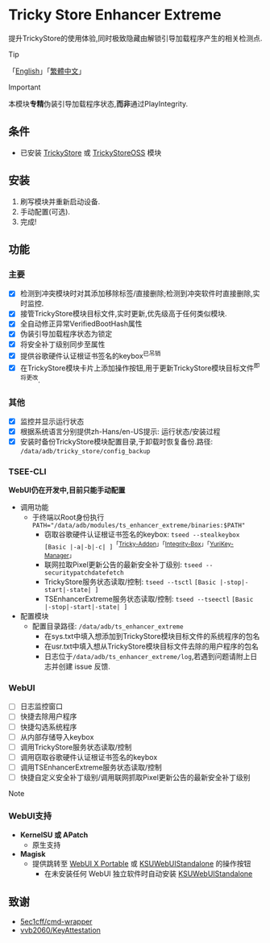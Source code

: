 # Tricky Store Enhancer Extreme
提升TrickyStore的使用体验,同时极致隐藏由解锁引导加载程序产生的相关检测点.

> [!TIP]
> 「[English](README.md)」「[繁體中文](README4zh-Hant.md)」

> [!IMPORTANT]  
> 本模块**专精**伪装引导加载程序状态,**而非**通过PlayIntegrity.

## 条件
- 已安装 [TrickyStore](https://github.com/5ec1cff/TrickyStore) 或 [TrickyStoreOSS](https://github.com/beakthoven/TrickyStoreOSS) 模块

## 安装
1. 刷写模块并重新启动设备.
2. 手动配置(可选).
3. 完成!

## 功能
### 主要
- [x] 检测到冲突模块时对其添加移除标签/直接删除;检测到冲突软件时直接删除,实时监控.
- [x] 接管TrickyStore模块目标文件,实时更新,优先级高于任何类似模块.
- [x] 全自动修正异常VerifiedBootHash属性
- [x] 伪装引导加载程序状态为锁定
- [x] 将安全补丁级别同步至属性
- [x] 提供谷歌硬件认证根证书签名的keybox<sup>已吊销</sup>
- [x] 在TrickyStore模块卡片上添加操作按钮,用于更新TrickyStore模块目标文件<sup>即将更改</sup>.

### 其他
- [x] 监控并显示运行状态
- [x] 根据系统语言分别提供zh-Hans/en-US提示: 运行状态/安装过程
- [x] 安装时备份TrickyStore模块配置目录,于卸载时恢复备份.路径: `/data/adb/tricky_store/config_backup`

### TSEE-CLI
**WebUI仍在开发中,目前只能手动配置**
- 调用功能
  - 于终端以Root身份执行`PATH="/data/adb/modules/ts_enhancer_extreme/binaries:$PATH"`
    - 窃取谷歌硬件认证根证书签名的keybox: `tseed --stealkeybox` `[Basic |-a|-b|-c| ]`<sup>「[Tricky-Addon](https://github.com/KOWX712/Tricky-Addon-Update-Target-List)」「[Integrity-Box](https://github.com/MeowDump/Integrity-Box)」「[YuriKey-Manager](https://github.com/YurikeyDev/yurikey)」</sup>
    - 联网拉取Pixel更新公告的最新安全补丁级别: `tseed --securitypatchdatefetch`
    - TrickyStore服务状态读取/控制: `tseed --tsctl` `[Basic |-stop|-start|-state| ]`
    - TSEnhancerExtreme服务状态读取/控制: `tseed --tseectl` `[Basic |-stop|-start|-state| ]`
- 配置模块
  - 配置目录路径: `/data/adb/ts_enhancer_extreme`
    - 在sys.txt中填入想添加到TrickyStore模块目标文件的系统程序的包名
    - 在usr.txt中填入想从TrickyStore模块目标文件去除的用户程序的包名
    - 日志位于`/data/adb/ts_enhancer_extreme/log`,若遇到问题请附上日志并创建 issue 反馈.

### WebUI
- [ ] 日志监控窗口
- [ ] 快捷去除用户程序
- [ ] 快捷勾选系统程序
- [ ] 从内部存储导入keybox
- [ ] 调用TrickyStore服务状态读取/控制
- [ ] 调用窃取谷歌硬件认证根证书签名的keybox
- [ ] 调用TSEnhancerExtreme服务状态读取/控制
- [ ] 快捷自定义安全补丁级别/调用联网抓取Pixel更新公告的最新安全补丁级别

> [!NOTE]
> ### WebUI支持
>   - **KernelSU 或 APatch**
>     - 原生支持
>   - **Magisk**
>     - 提供跳转至 [WebUI X Portable](https://github.com/MMRLApp/WebUI-X-Portable) 或 [KSUWebUIStandalone](https://github.com/5ec1cff/KsuWebUIStandalone) 的操作按钮
>       - 在未安装任何 WebUI 独立软件时自动安装 [KSUWebUIStandalone](https://github.com/5ec1cff/KsuWebUIStandalone)

## 致谢
- [5ec1cff/cmd-wrapper](https://gist.github.com/5ec1cff/4b3a3ef329094e1427e2397cfa2435ff)
- [vvb2060/KeyAttestation](https://github.com/vvb2060/KeyAttestation)